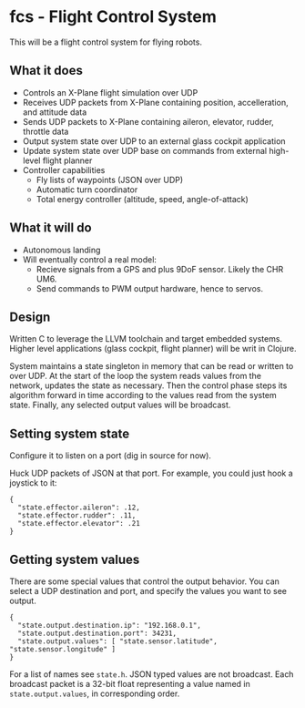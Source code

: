 # fcs - Flight Control System

This will be a flight control system for flying robots.

## What it does

- Controls an X-Plane flight simulation over UDP
 - Receives UDP packets from X-Plane containing position, accelleration, and attitude data
 - Sends UDP packets to X-Plane containing aileron, elevator, rudder, throttle data
- Output system state over UDP to an external glass cockpit application
- Update system state over UDP base on commands from external high-level flight planner
- Controller capabilities
  - Fly lists of waypoints (JSON over UDP)
  - Automatic turn coordinator
  - Total energy controller (altitude, speed, angle-of-attack)

## What it will do

- Autonomous landing
- Will eventually control a real model:
  - Recieve signals from a GPS and plus 9DoF sensor. Likely the CHR UM6.
  - Send commands to PWM output hardware, hence to servos.

## Design

Written C to leverage the LLVM toolchain and target embedded systems. Higher level applications (glass cockpit, flight planner) will be writ in Clojure.

System maintains a state singleton in memory that can be read or written to over UDP. At the start of the loop the system reads values from the network, updates the state as necessary. Then the control phase steps its algorithm forward in time according to the values read from the system state. Finally, any selected output values will be broadcast.

## Setting system state

Configure it to listen on a port (dig in source for now).

Huck UDP packets of JSON at that port. For example, you could just hook a joystick to it:

    {
      "state.effector.aileron": .12,
      "state.effector.rudder": .11,
      "state.effector.elevator": .21
    }
 
## Getting system values

There are some special values that control the output behavior. You can select a UDP destination and port, and specify the values you want to see output.

    {
      "state.output.destination.ip": "192.168.0.1",
      "state.output.destination.port": 34231,
      "state.output.values": [ "state.sensor.latitude", "state.sensor.longitude" ]
    }

For a list of names see `state.h`. JSON typed values are not broadcast. Each broadcast packet is a 32-bit float representing a value named in `state.output.values`, in corresponding order.

